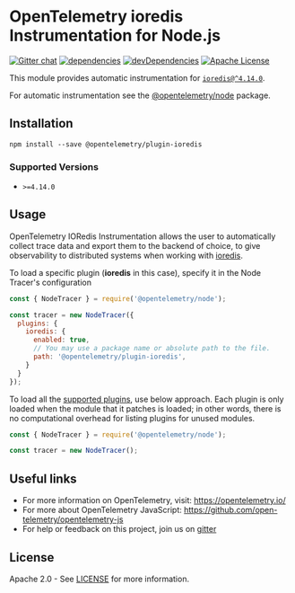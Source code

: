 # OpenTelemetry ioredis Instrumentation for Node.js
[![Gitter chat][gitter-image]][gitter-url]
[![dependencies][dependencies-image]][dependencies-url]
[![devDependencies][devDependencies-image]][devDependencies-url]
[![Apache License][license-image]][license-image]

This module provides automatic instrumentation for [`ioredis@^4.14.0`](https://github.com/luin/ioredis).

For automatic instrumentation see the
[@opentelemetry/node](https://github.com/open-telemetry/opentelemetry-js/tree/master/packages/opentelemetry-node) package.

## Installation

```
npm install --save @opentelemetry/plugin-ioredis
```

### Supported Versions
 - `>=4.14.0`

## Usage

OpenTelemetry IORedis Instrumentation allows the user to automatically collect trace data and export them to the backend of choice, to give observability to distributed systems when working with [ioredis](https://www.npmjs.com/package/ioredis).

To load a specific plugin (**ioredis** in this case), specify it in the Node Tracer's configuration
```js
const { NodeTracer } = require('@opentelemetry/node');

const tracer = new NodeTracer({
  plugins: {
    ioredis: {
      enabled: true,
      // You may use a package name or absolute path to the file.
      path: '@opentelemetry/plugin-ioredis',
    }
  }
});
```

To load all the [supported plugins](https://github.com/open-telemetry/opentelemetry-js#plugins), use below approach. Each plugin is only loaded when the module that it patches is loaded; in other words, there is no computational overhead for listing plugins for unused modules.
```javascript
const { NodeTracer } = require('@opentelemetry/node');

const tracer = new NodeTracer();
```

## Useful links
- For more information on OpenTelemetry, visit: <https://opentelemetry.io/>
- For more about OpenTelemetry JavaScript: <https://github.com/open-telemetry/opentelemetry-js>
- For help or feedback on this project, join us on [gitter][gitter-url]

## License

Apache 2.0 - See [LICENSE][license-url] for more information.

[gitter-image]: https://badges.gitter.im/open-telemetry/opentelemetry-js.svg
[gitter-url]: https://gitter.im/open-telemetry/opentelemetry-node?utm_source=badge&utm_medium=badge&utm_campaign=pr-badge&utm_content=badge
[license-url]: https://github.com/open-telemetry/opentelemetry-js/blob/master/LICENSE
[license-image]: https://img.shields.io/badge/license-Apache_2.0-green.svg?style=flat
[dependencies-image]: https://david-dm.org/open-telemetry/opentelemetry-js/status.svg?path=packages/opentelemetry-plugin-redis
[dependencies-url]: https://david-dm.org/open-telemetry/opentelemetry-js?path=packages%2Fopentelemetry-plugin-redis
[devDependencies-image]: https://david-dm.org/open-telemetry/opentelemetry-js/dev-status.svg?path=packages/opentelemetry-plugin-redis
[devDependencies-url]: https://david-dm.org/open-telemetry/opentelemetry-js?path=packages%2Fopentelemetry-plugin-redis&type=dev
